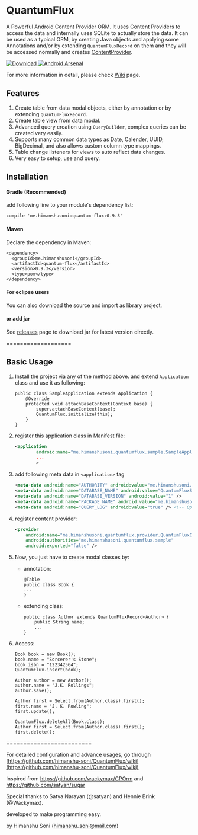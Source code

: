 # QuantumFlux
A Powerful Android Content Provider ORM. It uses Content Providers to access the data and internally uses SQLite to actually store the data.
It can be used as a typical ORM, by creating Java objects and applying some Annotations and/or by extending `QuantumFluxRecord` on them and
they will be accessed normally and creates [ContentProvider](http://developer.android.com/reference/android/content/ContentProvider.html). 


[![Download](https://api.bintray.com/packages/himanshu-soni/maven/quantum-flux/images/download.svg) ](https://bintray.com/himanshu-soni/maven/quantum-flux/_latestVersion)
[![Android Arsenal](https://img.shields.io/badge/Android%20Arsenal-QuantumFlux-green.svg?style=flat)](https://android-arsenal.com/details/1/2347)


For more information in detail, please check [Wiki](https://github.com/himanshu-soni/QuantumFlux/wiki) page.

## Features

1. Create table from data modal objects, either by annotation or by extending `QuantumFluxRecord`.
2. Create table view from data modal.
3. Advanced query creation using `QueryBuilder`, complex queries can be created very easily.
4. Supports many common data types as Date, Calender, UUID, BigDecimal, and also allows custom column type mappings.
5. Table change listeners for views to auto reflect data changes.
6. Very easy to setup, use and query.

## Installation

#### Gradle (Recommended)

add following line to your module's dependency list:

```
compile 'me.himanshusoni:quantum-flux:0.9.3'
```


#### Maven

Declare the dependency in Maven:

```
<dependency>
  <groupId>me.himanshusoni</groupId>
  <artifactId>quantum-flux</artifactId>
  <version>0.9.3</version>
  <type>pom</type>
</dependency>
```

#### For eclipse users

You can also download the source and import as library project.

#### or add jar

See [releases](https://github.com/himanshu-soni/QuantumFlux/releases) page to download jar for latest version directly.

===================

## Basic Usage

1. Install the project via any of the method above. and extend `Application` class and use it as following:
  
   ```
   public class SampleApplication extends Application {
       @Override
       protected void attachBaseContext(Context base) {
           super.attachBaseContext(base);
           QuantumFlux.initialize(this);
       }
   }
   ```
   
2. register this application class in Manifest file:
   
   ```xml
   <application
           android:name="me.himanshusoni.quantumflux.sample.SampleApplication"
           ...
           >
   ```
   
   
3. add following meta data in `<application>` tag
   
   ```xml
   <meta-data android:name="AUTHORITY" android:value="me.himanshusoni.quantumflux.sample" />
   <meta-data android:name="DATABASE_NAME" android:value="QuantumFluxSample.sqlite" />
   <meta-data android:name="DATABASE_VERSION" android:value="1" />
   <meta-data android:name="PACKAGE_NAME" android:value="me.himanshusoni.quantumflux.sample" />
   <meta-data android:name="QUERY_LOG" android:value="true" /> <!-- Optional -->
   ```
   
   
4. register content provider:
    
    ```xml
    <provider
        android:name="me.himanshusoni.quantumflux.provider.QuantumFluxContentProvider"
        android:authorities="me.himanshusoni.quantumflux.sample"
        android:exported="false" />
    ```
    
5. Now, you just have to create modal classes by:
    * annotation:
        
        ```
        @Table
        public class Book {
        ...
        }
        ```
    
    * extending class:
        
        ```
        public class Author extends QuantumFluxRecord<Author> {
            public String name;
            ...
        }
        ```

6. Access:
    
    ```
    Book book = new Book();
    book.name = "Sorcerer's Stone";
    book.isbn = "122342564";
    QuantumFlux.insert(book);
    ```
    
    ```
    Author author = new Author();
    author.name = "J.K. Rollings";
    author.save();
    ```
    
    ```
    Author first = Select.from(Author.class).first();
    first.name = "J. K. Rowling";
    first.update();
    ```
    
    ```
    QuantumFlux.deleteAll(Book.class);
    Author first = Select.from(Author.class).first();
    first.delete();
    ```

=========================

For detailed configuration and advance usages, go through
[https://github.com/himanshu-soni/QuantumFlux/wiki](https://github.com/himanshu-soni/QuantumFlux/wiki)

Inspired from https://github.com/wackymax/CPOrm and https://github.com/satyan/sugar 

Special thanks to Satya Narayan (@satyan) and Hennie Brink (@Wackymax).

developed to make programming easy.

by Himanshu Soni (himanshu_soni@mail.com)
